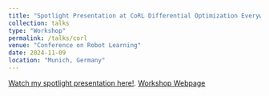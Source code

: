 ```yaml
---
title: "Spotlight Presentation at CoRL Differential Optimization Everywhere Workshop"
collection: talks
type: "Workshop"
permalink: /talks/corl
venue: "Conference on Robot Learning"
date: 2024-11-09
location: "Munich, Germany"
---
```


[Watch my spotlight presentation here!](https://www.youtube.com/watch?v=N4g87ZMPpbY). 
[Workshop Webpage](https://sites.google.com/seas.upenn.edu/corl-2024-workshop-diff/)

